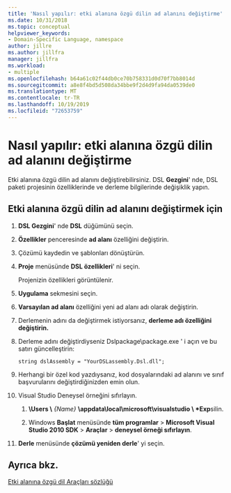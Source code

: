```yaml
---
title: 'Nasıl yapılır: etki alanına özgü dilin ad alanını değiştirme'
ms.date: 10/31/2018
ms.topic: conceptual
helpviewer_keywords:
- Domain-Specific Language, namespace
author: jillre
ms.author: jillfra
manager: jillfra
ms.workload:
- multiple
ms.openlocfilehash: b64a61c02f44db0ce70b758331d0d70f7bb8014d
ms.sourcegitcommit: a8e8f4bd5d508da34bbe9f2d4d9fa94da0539de0
ms.translationtype: MT
ms.contentlocale: tr-TR
ms.lasthandoff: 10/19/2019
ms.locfileid: "72653759"
---
```

# <a name="how-to-change-the-namespace-of-a-domain-specific-language"></a>Nasıl yapılır: etki alanına özgü dilin ad alanını değiştirme

Etki alanına özgü dilin ad alanını değiştirebilirsiniz. DSL **Gezgini**' nde, DSL paketi projesinin özelliklerinde ve derleme bilgilerinde değişiklik yapın.

## <a name="to-change-the-namespace-of-a-domain-specific-language"></a>Etki alanına özgü dilin ad alanını değiştirmek için

1. **DSL Gezgini**' nde **DSL** düğümünü seçin.

2. **Özellikler** penceresinde **ad alanı** özelliğini değiştirin.

3. Çözümü kaydedin ve şablonları dönüştürün.

4. **Proje** menüsünde **DSL özellikleri**' ni seçin.

   Projenizin özellikleri görüntülenir.

5. **Uygulama** sekmesini seçin.

6. **Varsayılan ad alanı** özelliğini yeni ad alanı adı olarak değiştirin.

7. Derlemenin adını da değiştirmek istiyorsanız, **derleme adı özelliğini değiştirin.**

8. Derleme adını değiştirdiyseniz Dslpackage\package.exe ' i açın ve bu satırı güncelleştirin:

   `string dslAssembly = "YourDSLassembly.Dsl.dll";`

9. Herhangi bir özel kod yazdıysanız, kod dosyalarındaki ad alanını ve sınıf başvurularını değiştirdiğinizden emin olun.

10. Visual Studio Deneysel örneğini sıfırlayın.

    1. **\Users \\** _{Name}_ **\appdata\local\microsoft\visualstudio \\ \*Exp**silin.

    2. Windows **Başlat** menüsünde **tüm programlar**  > **Microsoft Visual Studio 2010 SDK**  > **Araçlar**  > **deneysel örneği sıfırlayın**.

11. **Derle** menüsünde **çözümü yeniden derle**' yi seçin.

## <a name="see-also"></a>Ayrıca bkz.

[Etki alanına özgü dil Araçları sözlüğü](https://msdn.microsoft.com/ca5e84cb-a315-465c-be24-76aa3df276aa)